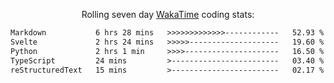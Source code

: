 <p align="center">Rolling seven day <a href="https://wakatime.com/@syrkis"/>WakaTime</a> coding stats:</p>
<!--START_SECTION:waka-->

```txt
Markdown           6 hrs 28 mins   >>>>>>>>>>>>>------------   52.93 %
Svelte             2 hrs 24 mins   >>>>>--------------------   19.60 %
Python             2 hrs 1 min     >>>>---------------------   16.50 %
TypeScript         24 mins         >------------------------   03.40 %
reStructuredText   15 mins         >------------------------   02.17 %
```

<!--END_SECTION:waka-->
